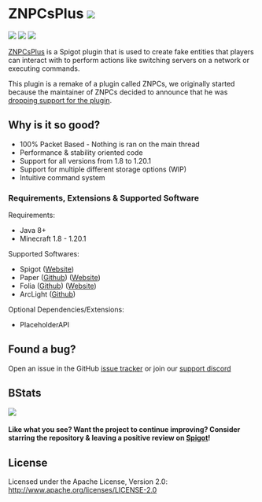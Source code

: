 # ZNPCsPlus [![](https://img.shields.io/discord/1099449144948555957?label=Discord&logo=Discord&style=plastic)](https://discord.gg/MAZz6XpPcg) 
[![](https://img.shields.io/bstats/players/18244?style=plastic&label=bStats%20Players)]((https://bstats.org/plugin/bukkit/ZNPCsPlus/18244/)) [![](https://img.shields.io/bstats/servers/18244?style=plastic&label=bStats%20Servers)]((https://bstats.org/plugin/bukkit/ZNPCsPlus/18244/)) [![](https://img.shields.io/spiget/downloads/109380?style=plastic&label=Spigot%20Downloads)]((https://www.spigotmc.org/resources/znpcsplus.109380/))

[ZNPCsPlus](https://www.spigotmc.org/resources/znpcsplus.109380/) is a Spigot plugin that is used to create fake entities 
that players can interact with to perform actions like switching servers on a network or executing commands.

This plugin is a remake of a plugin called ZNPCs, we originally started because the maintainer of ZNPCs decided to announce that he was 
[dropping support for the plugin](https://media.discordapp.net/attachments/1093914615873806477/1098409384855474237/znpc.png).

## Why is it so good?
- 100% Packet Based - Nothing is ran on the main thread
- Performance & stability oriented code
- Support for all versions from 1.8 to 1.20.1
- Support for multiple different storage options (WIP)
- Intuitive command system

### Requirements, Extensions & Supported Software
Requirements:
- Java 8+
- Minecraft 1.8 - 1.20.1

Supported Softwares:
- Spigot ([Website](https://www.spigotmc.org/))
- Paper ([Github](https://github.com/PaperMC/Paper)) ([Website](https://papermc.io/software/paper))
- Folia ([Github](https://github.com/PaperMC/Folia)) ([Website](https://papermc.io/software/folia))
- ArcLight ([Github](https://github.com/IzzelAliz/Arclight))

Optional Dependencies/Extensions:
- PlaceholderAPI

## Found a bug?
Open an issue in the GitHub [issue tracker](https://github.com/Pyrbu/ZNPCsPlus/issues) or join our [support discord](https://discord.gg/MAZz6XpPcg)

## BStats
[![](https://bstats.org/signatures/bukkit/znpcsplus.svg)](https://bstats.org/plugin/bukkit/ZNPCsPlus/18244/)

#### Like what you see? Want the project to continue improving? Consider starring the repository & leaving a positive review on [Spigot](https://www.spigotmc.org/resources/znpcsplus.109380/)!

## License
Licensed under the Apache License, Version 2.0: http://www.apache.org/licenses/LICENSE-2.0